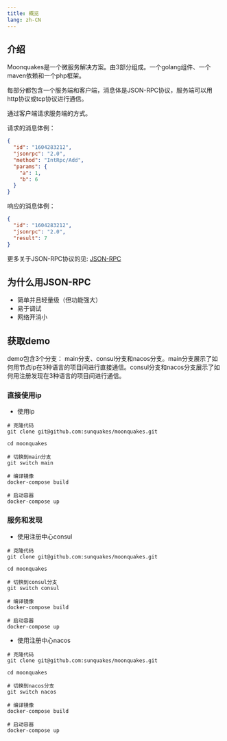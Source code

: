```yaml
---
title: 概览
lang: zh-CN
---
```


## 介绍

Moonquakes是一个微服务解决方案。由3部分组成。一个golang组件、一个maven依赖和一个php框架。

每部分都包含一个服务端和客户端，消息体是JSON-RPC协议，服务端可以用http协议或tcp协议进行通信。

通过客户端请求服务端的方式。

请求的消息体例：

```json
{
  "id": "1604283212",
  "jsonrpc": "2.0",
  "method": "IntRpc/Add",
  "params": {
    "a": 1,
    "b": 6
  }
}
```

响应的消息体例：

```json
{
  "id": "1604283212",
  "jsonrpc": "2.0",
  "result": 7
}
```

更多关于JSON-RPC协议的见: [JSON-RPC](https://www.jsonrpc.org/)

## 为什么用JSON-RPC

- 简单并且轻量级（但功能强大）
- 易于调试
- 网络开消小

## 获取demo

demo包含3个分支： main分支、consul分支和nacos分支。main分支展示了如何用节点ip在3种语言的项目间进行直接通信。consul分支和nacos分支展示了如何用注册发现在3种语言的项目间进行通信。

### 直接使用ip

- 使用ip

```shell
# 克隆代码
git clone git@github.com:sunquakes/moonquakes.git

cd moonquakes

# 切换到main分支
git switch main

# 编译镜像
docker-compose build

# 启动容器
docker-compose up
```

### 服务和发现

- 使用注册中心consul

```shell
# 克隆代码
git clone git@github.com:sunquakes/moonquakes.git

cd moonquakes

# 切换到consul分支
git switch consul

# 编译镜像
docker-compose build

# 启动容器
docker-compose up
```

- 使用注册中心nacos

```shell
# 克隆代码
git clone git@github.com:sunquakes/moonquakes.git

cd moonquakes

# 切换到nacos分支
git switch nacos

# 编译镜像
docker-compose build

# 启动容器
docker-compose up
```
